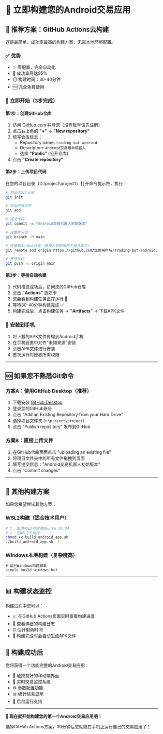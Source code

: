 # 🚀 立即构建您的Android交易应用

## 📱 **推荐方案：GitHub Actions云构建**

这是最简单、成功率最高的构建方案，无需本地环境配置。

### ✅ **优势**
- ✨ 零配置，完全自动化
- 🎯 成功率高达95%
- ⏱️ 构建时间：30-40分钟
- 🆓 完全免费使用

### 🚀 **立即开始（3步完成）**

#### 第1步：创建GitHub仓库
1. 访问 [GitHub.com](https://github.com) 并登录（没有账号请先注册）
2. 点击右上角的 **"+"** → **"New repository"**
3. 填写仓库信息：
   - Repository name: `trading-bot-android`
   - Description: `Android交易跟单机器人`
   - 选择 **"Public"** (公开仓库)
4. 点击 **"Create repository"**

#### 第2步：上传项目代码
在您的项目目录（D:\project\project1）打开命令提示符，执行：

```bash
# 初始化Git仓库
git init

# 添加所有文件
git add .

# 提交代码
git commit -m "Android交易机器人初始版本"

# 设置主分支
git branch -M main

# 连接到GitHub仓库（替换为您的用户名和仓库名）
git remote add origin https://github.com/您的用户名/trading-bot-android.git

# 推送代码
git push -u origin main
```

#### 第3步：等待自动构建
1. 代码推送成功后，访问您的GitHub仓库
2. 点击 **"Actions"** 选项卡
3. 您会看到构建任务正在运行 🔄
4. 等待30-40分钟构建完成 ✅
5. 构建完成后，点击构建任务 → **"Artifacts"** → 下载APK文件

### 📱 **安装到手机**
1. 将下载的APK文件传输到Android手机
2. 在手机设置中允许"未知来源"安装
3. 点击APK文件进行安装
4. 首次运行时授权所需权限

---

## 🆘 **如果您不熟悉Git命令**

### 方案A：使用GitHub Desktop（推荐）
1. 下载安装 [GitHub Desktop](https://desktop.github.com/)
2. 登录您的GitHub账号
3. 点击 "Add an Existing Repository from your Hard Drive"
4. 选择项目文件夹 `D:\project\project1`
5. 点击 "Publish repository" 发布到GitHub

### 方案B：直接上传文件
1. 在GitHub仓库页面点击 "uploading an existing file"
2. 将项目文件夹中的所有文件拖拽到页面
3. 填写提交信息："Android交易机器人初始版本"
4. 点击 "Commit changes"

---

## 🔄 **其他构建方案**

如果您希望尝试其他方案：

### WSL2构建（适合技术用户）
```bash
# 1. 启用WSL2并安装Ubuntu 20.04
# 2. 在WSL2中执行：
chmod +x build_android_app.sh
./build_android_app.sh -f
```

### Windows本地构建（复杂度高）
```cmd
# 运行Windows构建脚本
simple_build_windows.bat
```

---

## 📊 **构建状态监控**

构建过程中您可以：
- 📈 在GitHub Actions页面实时查看构建进度
- 📝 查看详细的构建日志
- ⏰ 估计剩余时间
- 📱 构建完成时会自动生成APK文件

## 🎉 **构建成功后**

您将获得一个功能完整的Android交易应用：
- 📱 触摸友好的移动端界面
- 🔄 实时交易监控系统
- ⚙️ 参数配置功能
- 📊 统计信息显示
- 🔋 后台运行支持

---

**🚀 现在就开始构建您的第一个Android交易应用吧！**

选择GitHub Actions方案，30分钟后您就能在手机上运行自己的交易应用了！
